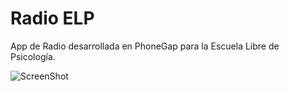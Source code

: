 # Radio ELP

App de Radio desarrollada en PhoneGap para la Escuela Libre de Psicología.

![ScreenShot](https://github.com/xavierocampos/radioelp/blob/master/screenshot.png)
